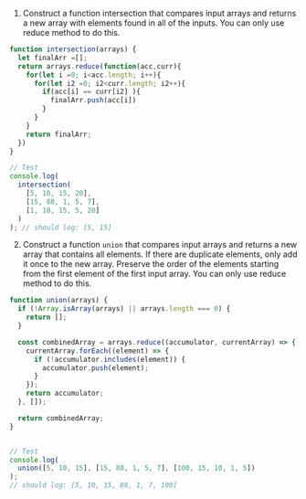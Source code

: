 1. Construct a function intersection that compares input arrays and returns a new array with elements found in all of the inputs. You can only use reduce method to do this.

```js
function intersection(arrays) {
  let finalArr =[];
  return arrays.reduce(function(acc,curr){
    for(let i =0; i<acc.length; i++){
      for(let i2 =0; i2<curr.length; i2++){
        if(acc[i] == curr[i2] ){
          finalArr.push(acc[i])
        }
      }
    }
    return finalArr;
  })
}

// Test
console.log(
  intersection(
    [5, 10, 15, 20],
    [15, 88, 1, 5, 7],
    [1, 10, 15, 5, 20]
  )
); // should log: [5, 15]
```

2. Construct a function `union` that compares input arrays and returns a new array that contains all elements. If there are duplicate elements, only add it once to the new array. Preserve the order of the elements starting from the first element of the first input array. You can only use reduce method to do this.

```js
function union(arrays) {
  if (!Array.isArray(arrays) || arrays.length === 0) {
    return [];
  }

  const combinedArray = arrays.reduce((accumulator, currentArray) => {
    currentArray.forEach((element) => {
      if (!accumulator.includes(element)) {
        accumulator.push(element);
      }
    });
    return accumulator;
  }, []);

  return combinedArray;
}


// Test
console.log(
  union([5, 10, 15], [15, 88, 1, 5, 7], [100, 15, 10, 1, 5])
);
// should log: [5, 10, 15, 88, 1, 7, 100]
```
